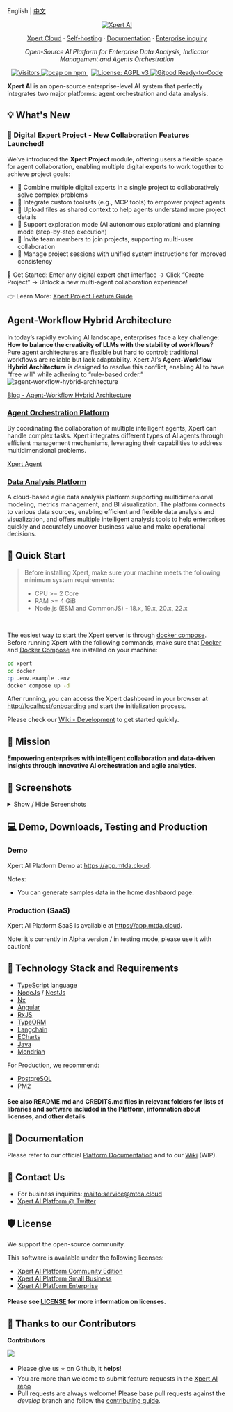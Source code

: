 English | [中文](./README_zh.md)

[uri_license]: https://www.gnu.org/licenses/agpl-3.0.html
[uri_license_image]: https://img.shields.io/badge/License-AGPL%20v3-blue.svg

<p align="center">
  <a href="https://mtda.cloud/en/">
  <img src="https://avatars.githubusercontent.com/u/100019674?v=4" alt="Xpert AI">
  </a>
</p>

<p align="center">
  <a href="https://app.mtda.cloud/">Xpert Cloud</a> ·
  <a href="https://mtda.cloud/en/docs/getting-started/community/">Self-hosting</a> ·
  <a href="https://mtda.cloud/en/docs/">Documentation</a> ·
  <a href="https://mtda.cloud/en/#connect">Enterprise inquiry</a>
</p>

<p align="center">
  <em>Open-Source AI Platform for Enterprise Data Analysis, Indicator Management and Agents Orchestration</em>
</p>
<p align="center">
  <a href="https://github.com/xpert-ai/xpert/" target="_blank">
    <img src="https://visitor-badge.laobi.icu/badge?page_id=meta-d.ocap" alt="Visitors">
  </a>
  <a href="https://www.npmjs.com/@metad/ocap-core">
    <img src="https://img.shields.io/npm/v/@metad/ocap-core.svg?logo=npm&logoColor=fff&label=NPM+package&color=limegreen" alt="ocap on npm" />
  </a>&nbsp;
  <a href="https://www.gnu.org/licenses/agpl-3.0.html" target="_blank">
    <img src="https://img.shields.io/badge/License-AGPL%20v3-blue.svg" alt="License: AGPL v3">
  </a>
  <a href="https://gitpod.io/#https://github.com/xpert-ai/xpert" target="_blank">
    <img src="https://img.shields.io/badge/Gitpod-Ready--to--Code-blue?logo=gitpod" alt="Gitpod Ready-to-Code">
  </a>
</p>

**Xpert AI** is an open-source enterprise-level AI system that perfectly integrates two major platforms: agent orchestration and data analysis.

## 💡 What's New

### 🔧 Digital Expert Project - New Collaboration Features Launched!

We’ve introduced the **Xpert Project** module, offering users a flexible space for agent collaboration, enabling multiple digital experts to work together to achieve project goals:

- 🧠 Combine multiple digital experts in a single project to collaboratively solve complex problems
- 🧰 Integrate custom toolsets (e.g., MCP tools) to empower project agents
- 📎 Upload files as shared context to help agents understand more project details
- 🔄 Support exploration mode (AI autonomous exploration) and planning mode (step-by-step execution)
- 👥 Invite team members to join projects, supporting multi-user collaboration
- 📁 Manage project sessions with unified system instructions for improved consistency

📌 Get Started: Enter any digital expert chat interface → Click “Create Project” → Unlock a new multi-agent collaboration experience!

👉 Learn More: [Xpert Project Feature Guide](https://mtda.cloud/en/docs/ai/chat/project/)

## Agent-Workflow Hybrid Architecture

In today’s rapidly evolving AI landscape, enterprises face a key challenge: **How to balance the creativity of LLMs with the stability of workflows**? Pure agent architectures are flexible but hard to control; traditional workflows are reliable but lack adaptability. Xpert AI’s **Agent-Workflow Hybrid Architecture** is designed to resolve this conflict, enabling AI to have “free will” while adhering to “rule-based order.”
![agent-workflow-hybrid-architecture](https://github.com/user-attachments/assets/b3b432f9-54ab-4ec1-9fc4-7e46fbfb88ba)

[Blog - Agent-Workflow Hybrid Architecture](https://mtda.cloud/en/blog/agent-workflow-hybrid-architecture)

### [Agent Orchestration Platform](https://mtda.cloud/en/docs/ai/)

By coordinating the collaboration of multiple intelligent agents, Xpert can handle complex tasks. Xpert integrates different types of AI agents through efficient management mechanisms, leveraging their capabilities to address multidimensional problems.

[Xpert Agent](https://github.com/user-attachments/assets/e21f8b35-2f72-4b81-a245-f36759df7c27)

### [Data Analysis Platform](https://mtda.cloud/en/docs/models/)

A cloud-based agile data analysis platform supporting multidimensional modeling, metrics management, and BI visualization. The platform connects to various data sources, enabling efficient and flexible data analysis and visualization, and offers multiple intelligent analysis tools to help enterprises quickly and accurately uncover business value and make operational decisions.

## 🚀 Quick Start

> Before installing Xpert, make sure your machine meets the following minimum system requirements:
> 
> - CPU >= 2 Core
> - RAM >= 4 GiB
> - Node.js (ESM and CommonJS) - 18.x, 19.x, 20.x, 22.x

</br>

The easiest way to start the Xpert server is through [docker compose](docker/docker-compose.yaml). Before running Xpert with the following commands, make sure that [Docker](https://docs.docker.com/get-docker/) and [Docker Compose](https://docs.docker.com/compose/install/) are installed on your machine:

```bash
cd xpert
cd docker
cp .env.example .env
docker compose up -d
```

After running, you can access the Xpert dashboard in your browser at [http://localhost/onboarding](http://localhost/onboarding) and start the initialization process.


Please check our [Wiki - Development](https://github.com/xpert-ai/xpert/wiki/Development) to get started quickly.

## 🎯 Mission

__Empowering enterprises with intelligent collaboration and data-driven insights through innovative AI orchestration and agile analytics.__

## 🌼 Screenshots

<details>
<summary>Show / Hide Screenshots</summary>

### Pareto analysis [open in new tab](https://app.mtda.cloud/public/story/892690e5-66ab-4649-9bf5-c1a9c432c01b?pageKey=bsZ0sjxnxI)
![Pareto analysis Screenshot](https://github.com/meta-d/meta-d/raw/main/img/v2.0/story-workspace.png)

### Product profit analysis [open in new tab](https://app.mtda.cloud/public/story/892690e5-66ab-4649-9bf5-c1a9c432c01b?pageKey=6S4oEUnVO3)
![Product profit analysis Screenshot](https://github.com/meta-d/meta-d/raw/main/img/v2.0/story-viewer.png)

### Reseller analysis [open in new tab](https://app.mtda.cloud/public/story/a58112aa-fc9c-4b5b-a04e-4ea9b57ebba9?pageKey=nrEZxh1aqp)
![Reseller analysis Screenshot](https://github.com/meta-d/meta-d/raw/main/img/reseller-profit-analysis.png)

### Bigview dashboard [open in new tab](https://app.mtda.cloud/public/story/9c462bea-89f6-44b8-a35e-34b21cd15a36)
![Bigview dashboard Screenshot](https://github.com/meta-d/meta-d/raw/main/img/bigview-supermart-sales.png)

### Indicator application [open in new tab](https://www.mtda.cloud/en/blog/2023/07/24/sample-adv-7-indicator-app)
![Indicator application Screenshot](https://github.com/meta-d/meta-d/raw/main/img/v2.0/indicator-app-ai-copilot.png)

### Indicator mobile app [open in new tab](https://www.mtda.cloud/en/blog/2023/07/24/sample-adv-7-indicator-app)
![Indicator mobile app Screenshot](https://github.com/meta-d/meta-d/raw/main/img/indicator-app-mobile.jpg)

</details>

## 💻 Demo, Downloads, Testing and Production

### Demo

Xpert AI Platform Demo at <https://app.mtda.cloud>.

Notes:
- You can generate samples data in the home dashbaord page.

### Production (SaaS)

Xpert AI Platform SaaS is available at <https://app.mtda.cloud>.

Note: it's currently in Alpha version / in testing mode, please use it with caution!

## 🧱 Technology Stack and Requirements

- [TypeScript](https://www.typescriptlang.org) language
- [NodeJs](https://nodejs.org) / [NestJs](https://github.com/nestjs/nest)
- [Nx](https://nx.dev)
- [Angular](https://angular.dev)
- [RxJS](http://reactivex.io/rxjs)
- [TypeORM](https://github.com/typeorm/typeorm)
- [Langchain](https://js.langchain.com/)
- [ECharts](https://echarts.apache.org/)
- [Java](https://www.java.com/)
- [Mondrian](https://github.com/pentaho/mondrian)

For Production, we recommend:

- [PostgreSQL](https://www.postgresql.org)
- [PM2](https://github.com/Unitech/pm2)

#### See also README.md and CREDITS.md files in relevant folders for lists of libraries and software included in the Platform, information about licenses, and other details

## 📄 Documentation

Please refer to our official [Platform Documentation](https://mtda.cloud/en/docs/) and to our [Wiki](https://github.com/xpert-ai/xpert/wiki) (WIP).

## 💌 Contact Us

- For business inquiries: <mailto:service@mtda.cloud>
- [Xpert AI Platform @ Twitter](https://twitter.com/CloudMtda)

## 🛡️ License

We support the open-source community.

This software is available under the following licenses:

- [Xpert AI Platform Community Edition](https://github.com/xpert-ai/xpert/blob/main/LICENSE.md#xpert-ai-platform-community-edition-license)
- [Xpert AI Platform Small Business](https://github.com/xpert-ai/xpert/blob/main/LICENSE.md#xpert-ai-platform-small-business-license)
- [Xpert AI Platform Enterprise](https://github.com/xpert-ai/xpert/blob/main/LICENSE.md#xpert-ai-platform-enterprise-license)

#### Please see [LICENSE](LICENSE.md) for more information on licenses.

## 💪 Thanks to our Contributors

**Contributors**

<a href="https://github.com/xpert-ai/xpert/graphs/contributors">
  <img src="https://contributors-img.web.app/image?repo=xpert-ai/xpert" />
</a>

- Please give us :star: on Github, it **helps**!
- You are more than welcome to submit feature requests in the [Xpert AI repo](https://github.com/xpert-ai/xpert/issues)
- Pull requests are always welcome! Please base pull requests against the _develop_ branch and follow the [contributing guide](.github/CONTRIBUTING.md).
